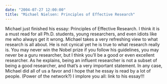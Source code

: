 ```yaml
---
date: "2004-07-27 12:00:00"
title: "Michael Nielsen: Principles of Effective Research"
---
```




Michael just finished his essay: Principles of Effective Research. I think it is a must read for all Ph.D. students, young researchers, and even idiots like me who always get it wrong. Michael takes a very refreshing view to what research is all about. He is not cynical yet he is true to what research really is. You may never win the Nobel prize if you follow his guidelines, you may never be a guru researcher, but I think you&rsquo;ll be a good or even excellent researcher. As he explains, being an influent researcher is not a subset of being a good researcher, and that&rsquo;s a very important statement. In any case, Michael did all of us a favor and I hope that he essay is read by a lot of people. (Power of the network?) I implore you all: link to his essay!!!


